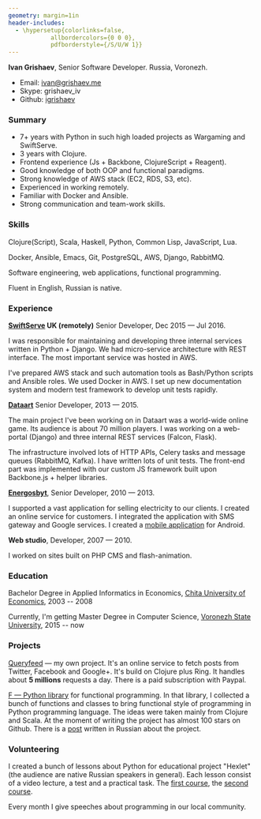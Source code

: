 ```yaml
---
geometry: margin=1in
header-includes:
  - \hypersetup{colorlinks=false,
            allbordercolors={0 0 0},
            pdfborderstyle={/S/U/W 1}}
---
```


**Ivan Grishaev**, Senior Software Developer. Russia, Voronezh.

- Email: ivan@grishaev.me
- Skype: grishaev_iv
- Github: [igrishaev][grishaev-github]

### Summary

- 7+ years with Python in such high loaded projects as Wargaming and SwiftServe.
- 3 years with Clojure.
- Frontend experience (Js + Backbone, ClojureScript + Reagent).
- Good knowledge of both OOP and functional paradigms.
- Strong knowledge of AWS stack (EC2, RDS, S3, etc).
- Experienced in working remotely.
- Familiar with Docker and Ansible.
- Strong communication and team-work skills.

### Skills

Clojure(Script), Scala, Haskell, Python, Common Lisp, JavaScript, Lua.

Docker, Ansible, Emacs, Git, PostgreSQL, AWS, Django, RabbitMQ.

Software engineering, web applications, functional programming.

Fluent in English, Russian is native.

### Experience

**[SwiftServe](http://www.swiftserve.com/en/) UK (remotely)** Senior Developer,
Dec 2015 — Jul 2016.

I was responsible for maintaining and developing three internal services written
in Python + Django. We had micro-service architecture with REST interface. The
most important service was hosted in AWS.

I've prepared AWS stack and such automation tools as Bash/Python scripts and
Ansible roles. We used Docker in AWS. I set up new documentation system and
modern test framework to develop unit tests rapidly.

**[Dataart](http://www.dataart.com/)** Senior Developer, 2013 — 2015.

The main project I've been working on in Dataart was a world-wide online
game. Its audience is about 70 million players. I was working on a web-portal
(Django) and three internal REST services (Falcon, Flask).

The infrastructure involved lots of HTTP APIs, Celery tasks and message queues
(RabbitMQ, Kafka). I have written lots of unit tests. The front-end part was
implemented with our custom JS framework built upon Backbone.js + helper
libraries.

**[Energosbyt](http://e-sbyt.ru/)**, Senior Developer, 2010 — 2013.

I supported a vast application for selling electricity to our clients. I created
an online service for customers. I integrated the application with SMS gateway
and Google services. I created a [mobile application][mobile application] for
Android.

**Web studio**, Developer, 2007 — 2010.

I worked on sites built on PHP CMS and flash-animation.

### Education

Bachelor Degree in Applied Informatics in Economics,
[Chita University of Economics](http://narhoz-chita.ru/), 2003 -- 2008

Currently, I'm getting Master Degree in Computer Science,
[Voronezh State University](http://www.vsu.ru/), 2015 -- now

### Projects

[Queryfeed](https://queryfeed.net/) — my own project. It's an online service to
fetch posts from Twitter, Facebook and Google+. It's build on Clojure plus
Ring. It handles about **5 millions** requests a day. There is a paid
subscription with Paypal.

[F — Python library][url-f] for functional programming. In that library, I
collected a bunch of functions and classes to bring functional style of
programming in Python programming language. The ideas were taken mainly from
Clojure and Scala. At the moment of writing the project has almost 100 stars on
Github. There is a [post][url-f-habr] written in Russian about the project.

### Volunteering

I created a bunch of lessons about Python for educational project "Hexlet" (the
audience are native Russian speakers in general). Each lesson consist of a video
lecture, a test and a practical task. The [first course][py-1], the
[second course][py-2].

Every month I give speeches about programming in our local community.

[url-f]: https://github.com/igrishaev/f

[url-f-habr]: https://habrahabr.ru/post/305750/

[py-1]: https://ru.hexlet.io/courses/python_101

[py-2]: https://ru.hexlet.io/courses/python-modules

[mobile application]:https://play.google.com/store/apps/details?id=com.esbyt.android.lk

[grishaev-github]: https://github.com/igrishaev
